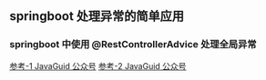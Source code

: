 ## springboot 处理异常的简单应用

### springboot 中使用 @RestControllerAdvice 处理全局异常

[参考-1 JavaGuid 公众号](https://mp.weixin.qq.com/s/Y4Q4yWRqKG_lw0GLUsY2qw) 
[参考-2 JavaGuid 公众号](https://mp.weixin.qq.com/s/2grV4lolzv_1twKzu6eGEQ)

